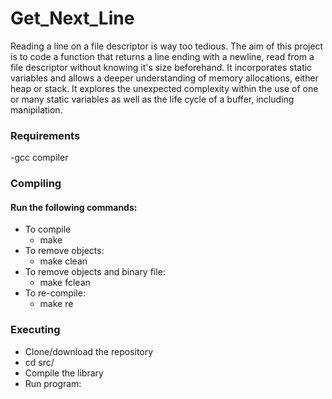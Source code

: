 # Get_Next_Line

Reading a line on a file descriptor is way too tedious. The aim of this project is to code a function that returns a line ending with a newline, read from a file descriptor without knowing it's size beforehand. It incorporates static variables and allows a deeper understanding of memory allocations, either heap or stack. It explores the unexpected complexity within the use of one or many static variables as well as the life cycle of a buffer, including manipilation.

### Requirements

-gcc compiler

### Compiling

#### Run the following commands:
* To compile
    * make
* To remove objects:
    * make clean
* To remove objects and binary file:
    * make fclean
* To re-compile:
    * make re

### Executing

* Clone/download the repository
* cd src/
* Compile the library
* Run program: